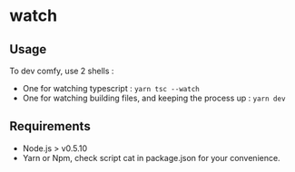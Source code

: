 # watch


## Usage

To dev comfy, use 2 shells :
- One for watching typescript : `yarn tsc --watch`
- One for watching building files, and keeping the process up : `yarn dev`

## Requirements

* Node.js > v0.5.10
* Yarn or Npm, check script cat in package.json for your convenience.